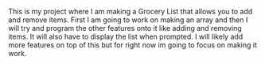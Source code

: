 This is my project where I am making a Grocery List that allows you to add and remove items. First I am going to work on making an array and then I will try and program the other features onto it like adding and removing items. It will also have to display the list when prompted. I will likely add more features on top of this but for right now im going to focus on making it work.
